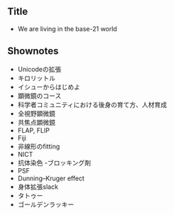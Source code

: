 ## Title
- We are living in the base-21 world


## Shownotes
- Unicodeの拡張
- キロリットル
- イシューからはじめよ
- 顕微鏡のコース
- 科学者コミュニティにおける後身の育て方、人材育成
- 全視野顕微鏡
- 共焦点顕微鏡
- FLAP, FLIP
- Fiji
- 非線形のfitting
- NICT
- 抗体染色
-ブロッキング剤
- PSF
- Dunning–Kruger effect
- 身体拡張slack
- タトゥー
- ゴールデンラッキー
